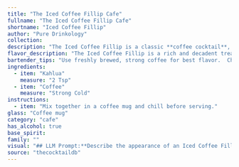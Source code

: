 ```yaml
---
title: "The Iced Coffee Fillip Cafe"
fullname: "The Iced Coffee Fillip Cafe"
shortname: "Iced Coffee Fillip"
author: "Pure Drinkology"
collection:
description: "The Iced Coffee Fillip is a classic **coffee cocktail**, a variation on the coffee liqueur and coffee theme.  Its origins likely lie in the early 20th century, a time when coffee was becoming increasingly popular, and bartenders were experimenting with new ways to incorporate it into cocktails. "
flavor_description: "The Iced Coffee Fillip is a rich and decadent treat, a perfect blend of coffee and chocolate. The Kahlua's sweetness dances with the bitterness of the coffee, creating a harmonious balance. The ice chills the blend, highlighting the smooth texture and mellowing the intensity of the coffee. This drink is an indulgent escape for coffee lovers seeking a delightful twist. "
bartender_tips: "Use freshly brewed, strong coffee for best flavor.  Chill it thoroughly before mixing, it'll keep your drink refreshingly cold.  A splash of simple syrup helps balance the bitterness of coffee and Kahlua. Don't be afraid to adjust the ratios to your taste!  And always serve it over ice for a cool, refreshing drink. "
ingredients:
  - item: "Kahlua"
    measure: "2 Tsp"
  - item: "Coffee"
    measure: "Strong Cold"
instructions:
  - item: "Mix together in a coffee mug and chill before serving."
glass: "Coffee mug"
category: "cafe"
has_alcohol: true
base_spirit:
family: ""
visual: "## LLM Prompt:**Describe the appearance of an Iced Coffee Fillip cocktail. It is made with Kahlua, coffee, and ice. Be specific about the color, texture, and any embellishments. Consider the light conditions and how they impact the visual appeal.****Here are some guiding questions to consider:*** Is the drink served in a tall glass or a short glass?* What is the ratio of Kahlua to coffee, and how does this affect the overall color? * How does the ice melt and interact with the drink's appearance?* Are there any layers or gradients within the drink?* Is there any garnish or embellishment, and how does it affect the visual appeal? * What kind of lighting would enhance the drink's appearance?**Please provide a detailed and descriptive response, focusing on the drink's visual appeal.** "
source: "thecocktaildb"
---
```


